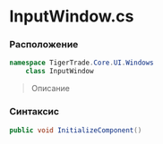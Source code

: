 
# InputWindow.cs
### Расположение
```csharp
namespace TigerTrade.Core.UI.Windows  
    class InputWindow
```

> Описание

### Синтаксис
```csharp
public void InitializeComponent()
```
